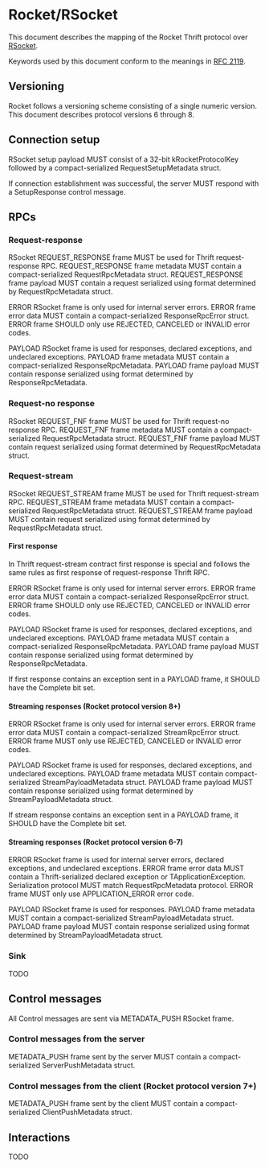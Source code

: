 # Rocket/RSocket

This document describes the mapping of the Rocket Thrift protocol over [RSocket](https://rsocket.io/about/protocol).

Keywords used by this document conform to the meanings in [RFC 2119](https://tools.ietf.org/html/rfc2119).

## Versioning

Rocket follows a versioning scheme consisting of a single numeric version. This document describes protocol versions 6 through 8.

## Connection setup

RSocket setup payload MUST consist of a 32-bit kRocketProtocolKey followed by a compact-serialized RequestSetupMetadata struct.

If connection establishment was successful, the server MUST respond with a SetupResponse control message.

## RPCs

### Request-response

RSocket REQUEST_RESPONSE frame MUST be used for Thrift request-response RPC. REQUEST_RESPONSE frame metadata MUST contain a compact-serialized RequestRpcMetadata struct. REQUEST_RESPONSE frame payload MUST contain a request serialized using format determined by RequestRpcMetadata struct.

ERROR RSocket frame is only used for internal server errors. ERROR frame error data MUST contain a compact-serialized ResponseRpcError struct. ERROR frame SHOULD only use REJECTED, CANCELED or INVALID error codes.

PAYLOAD RSocket frame is used for responses, declared exceptions, and undeclared exceptions. PAYLOAD frame metadata MUST contain a compact-serialized ResponseRpcMetadata. PAYLOAD frame payload MUST contain response serialized using format determined by ResponseRpcMetadata.

### Request-no response

RSocket REQUEST_FNF frame MUST be used for Thrift request-no response RPC. REQUEST_FNF frame metadata MUST contain a compact-serialized RequestRpcMetadata struct. REQUEST_FNF frame payload MUST contain request serialized using format determined by RequestRpcMetadata struct.

### Request-stream

RSocket REQUEST_STREAM  frame MUST be used for Thrift request-stream RPC. REQUEST_STREAM  frame metadata MUST contain a compact-serialized RequestRpcMetadata struct. REQUEST_STREAM  frame payload MUST contain request serialized using format determined by RequestRpcMetadata struct.

#### First response

In Thrift request-stream contract first response is special and follows the same rules as first response of request-response Thrift RPC.

ERROR RSocket frame is only used for internal server errors. ERROR frame error data MUST contain a compact-serialized ResponseRpcError struct. ERROR frame SHOULD only use REJECTED, CANCELED or INVALID error codes.

PAYLOAD RSocket frame is used for responses, declared exceptions, and undeclared exceptions. PAYLOAD frame metadata MUST contain a compact-serialized ResponseRpcMetadata. PAYLOAD frame payload MUST contain response serialized using format determined by ResponseRpcMetadata.

If first response contains an exception sent in a PAYLOAD frame, it SHOULD have the Complete bit set.

#### Streaming responses (Rocket protocol version 8+)

ERROR RSocket frame is only used for internal server errors. ERROR frame error data MUST contain a compact-serialized StreamRpcError struct. ERROR frame MUST only use REJECTED, CANCELED or INVALID error codes.

PAYLOAD RSocket frame is used for responses, declared exceptions, and undeclared exceptions. PAYLOAD frame metadata MUST contain compact-serialized StreamPayloadMetadata struct. PAYLOAD frame payload MUST contain response serialized using format determined by StreamPayloadMetadata struct.

If stream response contains an exception sent in a PAYLOAD frame, it SHOULD have the Complete bit set.

#### Streaming responses (Rocket protocol version 6-7)

ERROR RSocket frame is used for internal server errors, declared exceptions, and undeclared exceptions. ERROR frame error data MUST contain a Thrift-serialized declared exception or TApplicationException. Serialization protocol MUST match RequestRpcMetadata protocol. ERROR frame MUST only use APPLICATION_ERROR error code.

PAYLOAD RSocket frame is used for responses. PAYLOAD frame metadata MUST contain a compact-serialized StreamPayloadMetadata struct. PAYLOAD frame payload MUST contain response serialized using format determined by StreamPayloadMetadata struct.

### Sink

TODO

## Control messages

All Control messages are sent via METADATA_PUSH RSocket frame.

### Control messages from the server
METADATA_PUSH frame sent by the server MUST contain a compact-serialized ServerPushMetadata struct.

### Control messages from the client (Rocket protocol version 7+)
METADATA_PUSH frame sent by the client MUST contain a compact-serialized ClientPushMetadata struct.

## Interactions

TODO

